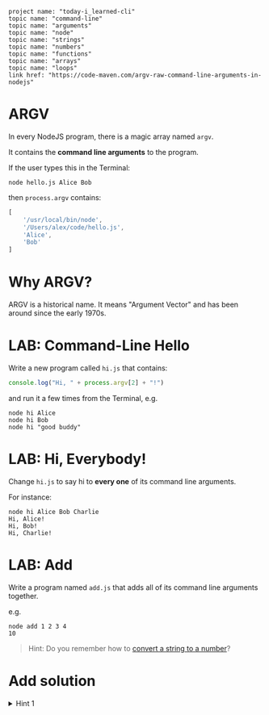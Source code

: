     project name: "today-i_learned-cli"
    topic name: "command-line"
    topic name: "arguments"
    topic name: "node"
    topic name: "strings"
    topic name: "numbers"
    topic name: "functions"
    topic name: "arrays"
    topic name: "loops"
    link href: "https://code-maven.com/argv-raw-command-line-arguments-in-nodejs"

# ARGV

In every NodeJS program, there is a magic array named `argv`. 

It contains the **command line arguments** to the program.

If the user types this in the Terminal:

    node hello.js Alice Bob

then `process.argv` contains:

```javascript
[ 
    '/usr/local/bin/node',
    '/Users/alex/code/hello.js',
    'Alice',
    'Bob'
]
```

# Why ARGV?

ARGV is a historical name. It means "Argument Vector" and has been around since the early 1970s.

# LAB: Command-Line Hello

Write a new program called `hi.js` that contains:

```js
console.log("Hi, " + process.argv[2] + "!")
```

and run it a few times from the Terminal, e.g.

    node hi Alice
    node hi Bob
    node hi "good buddy"

# LAB: Hi, Everybody!

Change `hi.js` to say hi to **every one** of its command line arguments.

For instance:

    node hi Alice Bob Charlie
    Hi, Alice!
    Hi, Bob!
    Hi, Charlie!

# LAB: Add

Write a program named `add.js` that adds all of its command line arguments together.

e.g.

    node add 1 2 3 4
    10

> Hint: Do you remember how to [convert a string to a number](./numbers#anchor/converting-a_string_to_a_number)?

# Add solution

<details>
<summary>Hint 1</summary>
<div>

```js
let numberArray = process.argv.slice(2).map(number => parseInt(number))
```

</div>
</summary>

<details>
<summary>Hint 2</summary>
<div>

```js
let sum = 0
```

</div>
</summary>

<details>
<summary>Solution</summary>
<div>

```js
let numbers = process.argv.slice(2);

function add(array){
    let sum = 0
    let intArray = numbers.map(number => parseInt(number))

    intArray.forEach(int => sum += int)

    return sum
}

console.log(add(numbers))
```

</div>
</summary>

